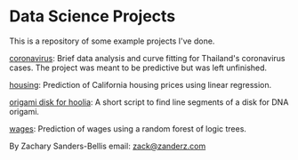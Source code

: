 # Data Science Projects
This is a repository of some example projects I've done. 

[coronavirus](coronavirus): Brief data analysis and curve fitting for Thailand's coronavirus cases. The project was meant to be predictive but was left unfinished.

[housing](housing): Prediction of California housing prices using linear regression.

[origami disk for hoolia](origami-disk-for-hoolia): A short script to find line segments of a disk for DNA origami.

[wages](wages): Prediction of wages using a random forest of logic trees.

By Zachary Sanders-Bellis
email: zack@zanderz.com
